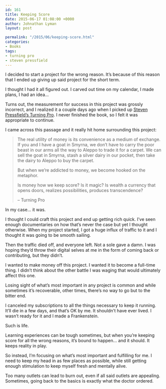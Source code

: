 ```yaml
---
id: 161
title: Keeping Score
date: 2015-06-17 01:08:00 +0000
author: Johnathan Lyman
layout: post

permalink: "/2015/06/keeping-score.html"
categories:
- Books
tags:
- turning pro
- steven pressfield
---
```

I decided to start a project for the wrong reason. It’s because of this reason that I ended up giving up said project for the short term.

I thought I had it all figured out. I carved out time on my calendar, I made plans, I had an idea…

Turns out, the measurement for success in this project was grossly incorrect, and I realized it a couple days ago when I picked up [Steven Pressfield’s Turning Pro][1]. I never finished the book, so I felt it was appropriate to continue.

I came across this passage and it really hit home surrounding this project:

> The real utility of money is its convenience as a medium of exchange. If you and I have a goat in Smyrna, we don’t have to carry the poor beast in our arms all the way to Aleppo to trade it for a carpet. We can sell the goat in Smyrna, stash a silver dairy in our pocket, then take the dairy to Aleppo to buy the carpet.
> 
> But when we’re addicted to money, we become hooked on the metaphor.
> 
> Is money how we keep score? Is it magic? Is wealth a currency that opens doors, realizes possibilities, produces transcendence?
> 
> – Turning Pro

In my case… it was.

I thought I could craft this project and end up getting rich quick. I’ve seen enough documentaries on how that’s never the case but yet I thought otherwise. When my project started, I got a huge influx of traffic to it and I thought it was going to be smooth sailing.

Then the traffic died off, and everyone left. Not a sole gave a damn. I was hoping they’d throw their digital selves at me in the form of coming back or contributing, but they didn’t.

I wanted to make money off this project. I wanted it to become a full-time thing. I didn’t think about the other battle I was waging that would ultimately affect this one.

Losing sight of what’s most important in any project is common and while sometimes it’s recoverable, other times, there’s no way to go but to the bitter end.

I canceled my subscriptions to all the things necessary to keep it running. It’ll die in a few days, and that’s OK by me. It shouldn’t have ever lived. I wasn’t ready for it and I made a Frankenstein.

Such is life.

Learning experiences can be tough sometimes, but when you’re keeping score for all the wrong reasons, it’s bound to happen… and it should. It keeps reality in play.

So instead, I’m focusing on what’s most important and fulfilling for me. I need to keep my head in as few places as possible, while still getting enough stimulation to keep myself fresh and mentally alive.

Too many outlets can lead to burn out, even if all said outlets are appealing. Sometimes, going back to the basics is exactly what the doctor ordered.

[1]: http://www.amazon.com/gp/product/1936891034/ref=as_li_tl?ie=UTF8&camp=1789&creative=390957&creativeASIN=1936891034&linkCode=as2&tag=johnatlymanco-20&linkId=SQZD7GW7YIX5GIY5